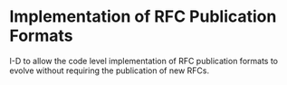 # Implementation of RFC Publication Formats

I-D to allow the code level implementation of RFC publication formats to evolve without requiring the publication of new RFCs.
